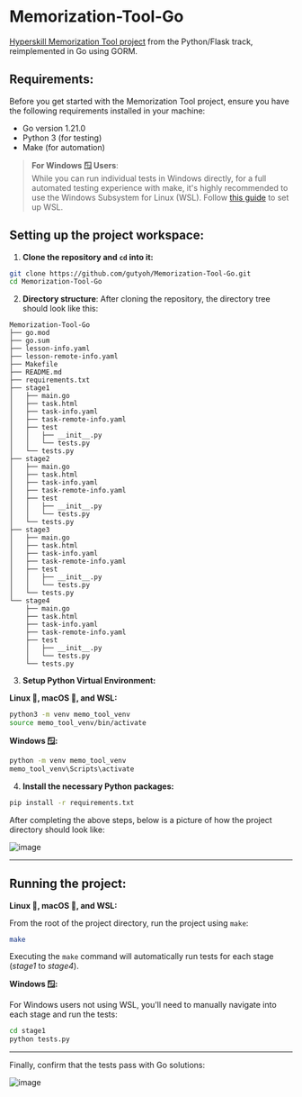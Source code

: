 # Memorization-Tool-Go
[Hyperskill Memorization Tool project](https://hyperskill.org/projects/159) from the Python/Flask track, reimplemented in Go using GORM.

## Requirements:

Before you get started with the Memorization Tool project, ensure you have the following requirements installed in your machine:

- Go version 1.21.0
- Python 3 (for testing)
- Make (for automation)

> **For Windows 🪟 Users**:  
> While you can run individual tests in Windows directly, for a full automated testing experience with make, it's highly recommended to use the Windows Subsystem for Linux (WSL). Follow [this guide](https://docs.microsoft.com/en-us/windows/wsl/install) to set up WSL.


## Setting up the project workspace:

1. **Clone the repository and `cd` into it:**

```bash
git clone https://github.com/gutyoh/Memorization-Tool-Go.git
cd Memorization-Tool-Go
```

2. **Directory structure**: After cloning the repository, the directory tree should look like this:

```
Memorization-Tool-Go
├── go.mod
├── go.sum
├── lesson-info.yaml
├── lesson-remote-info.yaml
├── Makefile
├── README.md
├── requirements.txt
├── stage1
│   ├── main.go
│   ├── task.html
│   ├── task-info.yaml
│   ├── task-remote-info.yaml
│   ├── test
│   │   ├── __init__.py
│   │   └── tests.py
│   └── tests.py
├── stage2
│   ├── main.go
│   ├── task.html
│   ├── task-info.yaml
│   ├── task-remote-info.yaml
│   ├── test
│   │   ├── __init__.py
│   │   └── tests.py
│   └── tests.py
├── stage3
│   ├── main.go
│   ├── task.html
│   ├── task-info.yaml
│   ├── task-remote-info.yaml
│   ├── test
│   │   ├── __init__.py
│   │   └── tests.py
│   └── tests.py
└── stage4
    ├── main.go
    ├── task.html
    ├── task-info.yaml
    ├── task-remote-info.yaml
    ├── test
    │   ├── __init__.py
    │   └── tests.py
    └── tests.py
```

3. **Setup Python Virtual Environment:**

**Linux 🐧, macOS 🍏, and WSL:**

```bash
python3 -m venv memo_tool_venv
source memo_tool_venv/bin/activate
```

**Windows 🪟:**

```bash
python -m venv memo_tool_venv
memo_tool_venv\Scripts\activate
```

4. **Install the necessary Python packages:**

```bash
pip install -r requirements.txt
```

After completing the above steps, below is a picture of how the project directory should look like:

![image](https://github.com/gutyoh/Memorization-Tool-Go/assets/8846884/5b125647-1ab9-461a-ad78-b3459aadac21)

---

## Running the project:

**Linux 🐧, macOS 🍏, and WSL:**

From the root of the project directory, run the project using `make`:
```bash
make
```

Executing the `make` command will automatically run tests for each stage (_stage1_ to _stage4_).


**Windows 🪟:**

For Windows users not using WSL, you'll need to manually navigate into each stage and run the tests:

```bash
cd stage1
python tests.py
```

---

Finally, confirm that the tests pass with Go solutions:

![image](https://github.com/gutyoh/Memorization-Tool-Go/assets/8846884/32ca8b7c-3478-4490-8eed-50b7c71756ab)
